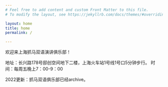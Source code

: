 ```yaml
---
# Feel free to add content and custom Front Matter to this file.
# To modify the layout, see https://jekyllrb.com/docs/themes/#overriding-theme-defaults

layout: home
title: home
permalink: /

---
```


欢迎来上海抓马双语演讲俱乐部！

地址：长兴路178号邸创空间地下二楼，上海火车站1号线1号口5分钟步行。
时间：每周五晚上7：00-9：00

2022更新：抓马双语俱乐部已经archive。
